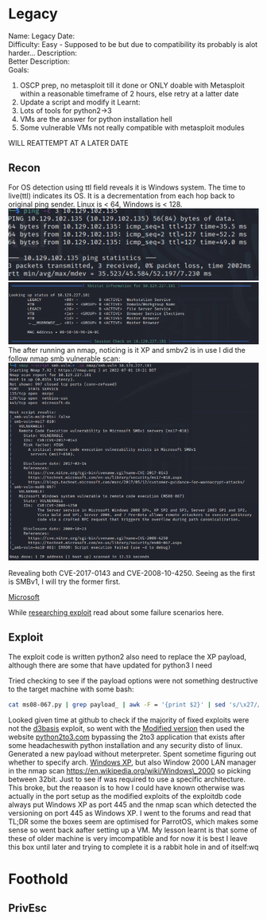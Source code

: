 # Legacy

Name: Legacy
Date:  
Difficulty: Easy - Supposed to be but due to compatibility its probably is alot harder...
Description:  
Better Description:  
Goals: 
1. OSCP prep, no metasploit till it done or ONLY doable with Metasploit within a reasonable timeframe of 2 hours, else retry at a latter date
1. Update a script and modify it 
Learnt: 
1. Lots of tools for python2->3
1. VMs are the answer for python installation hell
1. Some vulnerable VMs not really compatible with metasploit modules 

WILL REATTEMPT AT A LATER DATE

## Recon

For OS detection using ttl field reveals it is Windows system.
The time to live(ttl) indicates its OS. It is a decrementation from each hop back to original ping sender. Linux is < 64, Windows is < 128.
![ping](HackTheBox/Retired-Machines/Legacy/Screenshots/ping.png)
![e4l](Screenshots/EnumFourLinuxnbtstat.png)
The after running an nmap, noticing is it XP and smbv2 is in use I did the follow nmap smb vulnerable scan:
![smbvuln](Screenshots/nmapsmbvuln.png)

Revealing both CVE-2017-0143 and CVE-2008-10-4250. Seeing as the first is SMBv1, I will try the former first.

[Microsoft](https://docs.microsoft.com/en-us/security-updates/SecurityBulletins/2008/ms08-067)

While [researching exploit](https://github.com/rapid7/metasploit-framework/blob/master/documentation/modules/exploit/windows/smb/ms08_067_netapi.md) read about some failure scenarios here.

## Exploit

The exploit code is written python2 also need to replace the XP payload, although there are some that have updated for python3 I need

Tried checking to see if the payload options were not something destructive to the target machine with some bash:
```bash
cat ms08-067.py | grep payload_ | awk -F = '{print $2}' | sed 's/\x27//g'
```
Looked given time at github to check if the majority of fixed exploits were not the [d3basis](https://www.exploit-db.com/exploits/7132) exploit, so went with the [Modified version](https://www.exploit-db.com/exploits/40279) then used the website [python2to3.com](https://python2to3.com/) bypassing the 2to3 application that exists after some headacheswith python installation and any security disto of linux. Generated a new payload without meterpreter. Spent sometime figuring out whether to specify arch. [Windows XP](https://en.wikipedia.org/wiki/Windows_XP), but also Window 2000 LAN manager in the nmap scan https://en.wikipedia.org/wiki/Windows\_2000 so picking between 32bit. Just to see if was required to use a specific architecture. This broke, but the reaason is to how I could have known otherwise was actually in the port setup as the modified exploits of the exploitdb code always put Windows XP as port 445 and the nmap scan which detected the versioning on port 445 as Windows XP. I went to the forums and read that TL;DR some the boxes seem are optimised for ParrotOS, which makes some sense so went back aafter setting up a VM. My lesson learnt is that some of these of older machine is very imcompatible and for now it is best I leave this box until later and trying to complete it is a rabbit hole in and of itself:wq

# Foothold
## PrivEsc

      
